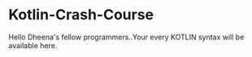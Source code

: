 # Kotlin-Crash-Course
Hello Dheena's fellow programmers..Your every KOTLIN syntax will be available here.
